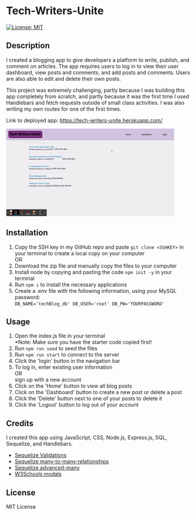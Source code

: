 # Tech-Writers-Unite

[![License: MIT](https://img.shields.io/badge/License-MIT-yellow.svg)](https://opensource.org/licenses/MIT)

## Description
I created a blogging app to give developers a platform to write, publish, and comment on articles. The app requires users to log in to view their user dashboard, view posts and comments, and add posts and comments. Users are also able to edit and delete their own posts.

This project was extremely challenging, partly because I was building this app completely from scratch, and partly because it was the first time I used Handlebars and fetch requests outside of small class activities. I was also writing my own routes for one of the first times.

Link to deployed app: https://tech-writers-unite.herokuapp.com/

![Preview](./public/images//Tech%20Writers%20Unite.gif)

## Installation
1. Copy the SSH key in my GitHub repo and paste `git clone <SSHKEY>` in your terminal to create a local copy on your computer\
OR
2. Download the zip file and manually copy the files to your computer
3. Install node by copying and pasting the code `npm init -y` in your terminal
4. Run `npm i` to install the necessary applications 
5. Create a .env file with the following information, using your MySQL password:\
`DB_NAME='techBlog_db'
DB_USER='root'
DB_PW='YOURPASSWORD'`

## Usage
1. Open the index.js file in your terminal\
*Note: Make sure you have the starter code copied first!
3. Run `npm run seed` to seed the files
4. Run `npm run start` to connect to the server
5. Click the 'login' button in the navigation bar
6. To log in, enter existing user information\
OR\
  sign up with a new account
7. Click on the 'Home' button to view all blog posts
8. Click on the 'Dashboard' button to create a new post or delete a post
9. Click the 'Delete' button next to one of your posts to delete it
10. Click the 'Logout' button to log out of your account

## Credits 
I created this app using JavaScript, CSS, Node.js, Express.js, SQL, Sequelize, and Handlebars.

- [Sequelize Validations](https://sequelize.org/docs/v6/core-concepts/validations-and-constraints/)
- [Sequelize many-to-many-relationships](https://sequelize.org/docs/v6/core-concepts/assocs/#many-to-many-relationships)
- [Sequelize advanced-many](https://sequelize.org/docs/v6/advanced-association-concepts/advanced-many-to-many/)
- [W3Schools modals](https://www.w3schools.com/howto/howto_css_modals.asp)

## License
MIT License
